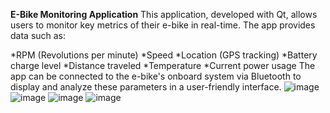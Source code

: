 **E-Bike Monitoring Application**
This application, developed with Qt, allows users to monitor key metrics of their e-bike in real-time. The app provides data such as:

*RPM (Revolutions per minute)
*Speed
*Location (GPS tracking)
*Battery charge level
*Distance traveled
*Temperature
*Current power usage
The app can be connected to the e-bike's onboard system via Bluetooth to display and analyze these parameters in a user-friendly interface.
![image](https://github.com/user-attachments/assets/e1bbbc75-ed9e-48f8-8f5b-19b33c0b7022)
![image](https://github.com/user-attachments/assets/30741de2-3d12-4e65-b96b-31a9346230ef)
![image](https://github.com/user-attachments/assets/9a170ced-b89c-4c6a-be60-fc20bd0b2d69)
![image](https://github.com/user-attachments/assets/2c573587-6a0f-49f6-bd87-356176eaeee6)
